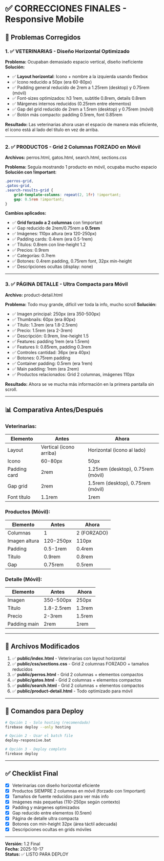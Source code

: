 # ✅ CORRECCIONES FINALES - Responsive Mobile

## 🎯 Problemas Corregidos

### 1. ✅ VETERINARIAS - Diseño Horizontal Optimizado
**Problema:** Ocupaban demasiado espacio vertical, diseño ineficiente
**Solución:**
- ✅ **Layout horizontal**: Icono + nombre a la izquierda usando flexbox
- ✅ Icono reducido a 50px (era 60-80px)
- ✅ Padding general reducido de 2rem a 1.25rem (desktop) y 0.75rem (móvil)
- ✅ Font-sizes optimizados: h3 1rem, subtitle 0.8rem, details 0.8rem
- ✅ Márgenes internos reducidos (0.25rem entre elementos)
- ✅ Gap del grid reducido de 2rem a 1.5rem (desktop) y 0.75rem (móvil)
- ✅ Botón más compacto: padding 0.5rem, font 0.85rem

**Resultado:** Las veterinarias ahora usan el espacio de manera más eficiente, el icono está al lado del título en vez de arriba.

---

### 2. ✅ PRODUCTOS - Grid 2 Columnas FORZADO en Móvil
**Archivos:** perros.html, gatos.html, search.html, sections.css

**Problema:** Seguía mostrando 1 producto en móvil, ocupaba mucho espacio
**Solución con !important:**
```css
.perros-grid,
.gatos-grid,
.search-results-grid {
    grid-template-columns: repeat(2, 1fr) !important;
    gap: 0.5rem !important;
}
```

**Cambios aplicados:**
- ✅ **Grid forzado a 2 columnas** con !important
- ✅ Gap reducido de 2rem/0.75rem a **0.5rem**
- ✅ Imágenes: 110px altura (era 120-250px)
- ✅ Padding cards: 0.4rem (era 0.5-1rem)
- ✅ Títulos: 0.8rem con line-height 1.2
- ✅ Precios: 0.9rem
- ✅ Categorías: 0.7rem
- ✅ Botones: 0.4rem padding, 0.75rem font, 32px min-height
- ✅ Descripciones ocultas (display: none)

---

### 3. ✅ PÁGINA DETALLE - Ultra Compacta para Móvil
**Archivo:** product-detail.html

**Problema:** Todo muy grande, difícil ver toda la info, mucho scroll
**Solución:**
- ✅ Imagen principal: 250px (era 350-500px)
- ✅ Thumbnails: 60px (era 80px)
- ✅ Título: 1.3rem (era 1.8-2.5rem)
- ✅ Precio: 1.5rem (era 2-3rem)
- ✅ Descripción: 0.9rem, line-height 1.5
- ✅ Features: padding 1rem (era 1.5rem)
- ✅ Features li: 0.85rem, padding 0.3rem
- ✅ Controles cantidad: 36px (era 40px)
- ✅ Botones: 0.75rem padding
- ✅ Container padding: 0.5rem (era 1rem)
- ✅ Main padding: 1rem (era 2rem)
- ✅ Productos relacionados: Grid 2 columnas, imágenes 110px

**Resultado:** Ahora se ve mucha más información en la primera pantalla sin scroll.

---

## 📊 Comparativa Antes/Después

### Veterinarias:
| Elemento | Antes | Ahora |
|----------|-------|-------|
| Layout | Vertical (icono arriba) | Horizontal (icono al lado) |
| Icono | 60-80px | 50px |
| Padding card | 2rem | 1.25rem (desktop), 0.75rem (móvil) |
| Gap grid | 2rem | 1.5rem (desktop), 0.75rem (móvil) |
| Font título | 1.1rem | 1rem |

### Productos (Móvil):
| Elemento | Antes | Ahora |
|----------|-------|-------|
| Columnas | 1 | 2 (FORZADO) |
| Imagen altura | 120-250px | 110px |
| Padding | 0.5-1rem | 0.4rem |
| Título | 0.9rem | 0.8rem |
| Gap | 0.75rem | 0.5rem |

### Detalle (Móvil):
| Elemento | Antes | Ahora |
|----------|-------|-------|
| Imagen | 350-500px | 250px |
| Título | 1.8-2.5rem | 1.3rem |
| Precio | 2-3rem | 1.5rem |
| Padding main | 2rem | 1rem |

---

## 🔧 Archivos Modificados

1. ✅ **public/index.html** - Veterinarias con layout horizontal
2. ✅ **public/css/sections.css** - Grid 2 columnas FORZADO + tamaños reducidos
3. ✅ **public/perros.html** - Grid 2 columnas + elementos compactos
4. ✅ **public/gatos.html** - Grid 2 columnas + elementos compactos
5. ✅ **public/search.html** - Grid 2 columnas + elementos compactos
6. ✅ **public/product-detail.html** - Todo optimizado para móvil

---

## 🚀 Comandos para Deploy

```bash
# Opción 1 - Solo hosting (recomendado)
firebase deploy --only hosting

# Opción 2 - Usar el batch file
deploy-responsive.bat

# Opción 3 - Deploy completo
firebase deploy
```

---

## ✅ Checklist Final

- [x] Veterinarias con diseño horizontal eficiente
- [x] Productos SIEMPRE 2 columnas en móvil (forzado con !important)
- [x] Tamaños de fuente reducidos para ver más info
- [x] Imágenes más pequeñas (110-250px según contexto)
- [x] Padding y márgenes optimizados
- [x] Gap reducido entre elementos (0.5rem)
- [x] Página de detalle ultra compacta
- [x] Botones con min-height 32px (área táctil adecuada)
- [x] Descripciones ocultas en grids móviles

---

**Versión:** 1.2 Final  
**Fecha:** 2025-10-17  
**Status:** ✅ LISTO PARA DEPLOY
